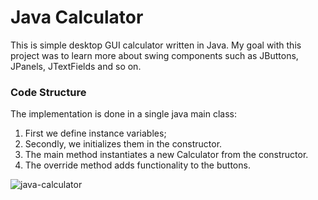 # Java Calculator

This is simple desktop GUI calculator written in Java.
My goal with this project was to learn more about swing components such as JButtons, JPanels, JTextFields and so on.

### Code Structure
The implementation is done in a single java main class:

1. First we define instance variables;
2. Secondly, we initializes them in the constructor.
3. The main method instantiates a new Calculator from the constructor.
4. The override method adds functionality to the buttons.

![java-calculator](https://user-images.githubusercontent.com/64814482/227534833-5d558d6e-e2ec-4901-87cd-03de1cf8acd2.png)
